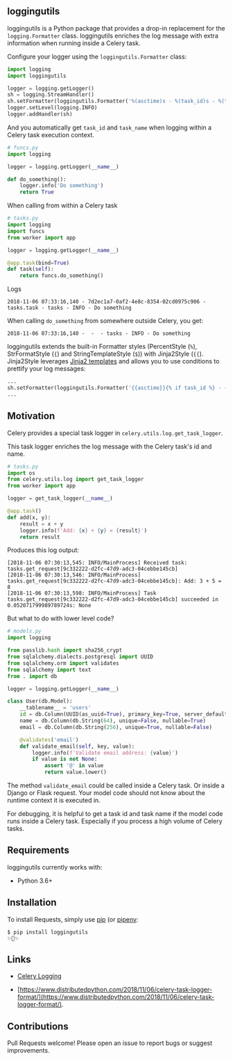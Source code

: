 loggingutils
------------

loggingutils is a Python package that provides a drop-in replacement for the `logging.Formatter` class. loggingutils enriches the log message with extra information when running inside a Celery task.

Configure your logger using the `loggingutils.Formatter` class:

```python
import logging
import loggingutils

logger = logging.getLogger()
sh = logging.StreamHandler()
sh.setFormatter(loggingutils.Formatter('%(asctime)s - %(task_id)s - %(task_name)s - %(name)s - %(levelname)s - %(message)s'))
logger.setLevel(logging.INFO)
logger.addHandler(sh)
```

And you automatically get `task_id` and `task_name` when logging within a Celery task execution context.

```python
# funcs.py
import logging

logger = logging.getLogger(__name__)

def do_something():
    logger.info('Do something')
    return True
```

When calling from within a Celery task

```python
# tasks.py
import logging
import funcs
from worker import app

logger = logging.getLogger(__name__)

@app.task(bind=True)
def task(self):
    return funcs.do_something()
```

Logs

```
2018-11-06 07:33:16,140 - 7d2ec1a7-0af2-4e8c-8354-02cd0975c906 - tasks.task - tasks - INFO - Do something
```

When calling `do_something` from somewhere outside Celery, you get:

```
2018-11-06 07:33:16,140 -  -  - tasks - INFO - Do something
```

loggingutils extends the built-in Formatter styles (PercentStyle (`%`), StrFormatStyle (`{`) and StringTemplateStyle (`$`)) with Jinja2Style (`{{`). Jinja2Style leverages [Jinja2 templates](http://jinja.pocoo.org/docs/2.10/) and allows you to use conditions to prettify your log messages:

```python
...
sh.setFormatter(loggingutils.Formatter('{{asctime}}{% if task_id %} - {{task_id}} - {{task_name}}{% endif %} - {{name}} - {{levelname}} - {{message}}', style='{{'))
...
```



Motivation
----------

Celery provides a special task logger in `celery.utils.log.get_task_logger`.

This task logger enriches the log message with the Celery task's id and name.


```python
# tasks.py
import os
from celery.utils.log import get_task_logger
from worker import app

logger = get_task_logger(__name__)

@app.task()
def add(x, y):
    result = x + y
    logger.info(f'Add: {x} + {y} = {result}')
    return result
```

Produces this log output:

```
[2018-11-06 07:30:13,545: INFO/MainProcess] Received task: tasks.get_request[9c332222-d2fc-47d9-adc3-04cebbe145cb]
[2018-11-06 07:30:13,546: INFO/MainProcess] tasks.get_request[9c332222-d2fc-47d9-adc3-04cebbe145cb]: Add: 3 + 5 = 8
[2018-11-06 07:30:13,598: INFO/MainProcess] Task tasks.get_request[9c332222-d2fc-47d9-adc3-04cebbe145cb] succeeded in 0.052071799989789724s: None
```

But what to do with lower level code?


```python
# models.py
import logging

from passlib.hash import sha256_crypt
from sqlalchemy.dialects.postgresql import UUID
from sqlalchemy.orm import validates
from sqlalchemy import text
from . import db

logger = logging.getLogger(__name__)

class User(db.Model):
    __tablename__ = 'users'
    id = db.Column(UUID(as_uuid=True), primary_key=True, server_default=text("uuid_generate_v4()"))
    name = db.Column(db.String(64), unique=False, nullable=True)
    email = db.Column(db.String(256), unique=True, nullable=False)

    @validates('email')
    def validate_email(self, key, value):
        logger.info(f'Validate email address: {value}')
        if value is not None:
            assert '@' in value
            return value.lower()
```

The method `validate_email` could be called inside a Celery task. Or inside a Django or Flask request. Your model code should not know about the runtime context it is executed in.

For debugging, it is helpful to get a task id and task name if the model code runs inside a Celery task. Especially if you process a high volume of Celery tasks.



Requirements
------------

loggingutils currently works with:

* Python 3.6+



Installation
------------

To install Requests, simply use [pip](https://packaging.python.org/tutorials/installing-packages/) (or [pipenv](http://pipenv.org/):

``` {.sourceCode .bash}
$ pip install loggingutils
✨🍰✨
```



Links
-----

* [Celery Logging](http://docs.celeryproject.org/en/latest/userguide/tasks.html#logging)

* [https://www.distributedpython.com/2018/11/06/celery-task-logger-format/](https://www.distributedpython.com/2018/11/06/celery-task-logger-format/).



Contributions
-------------

Pull Requests welcome! Please open an issue to report bugs or suggest improvements.




